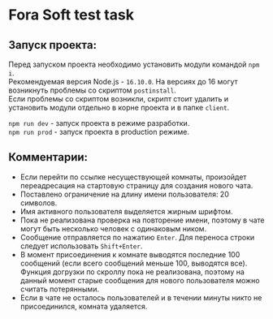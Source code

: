 # Fora Soft test task

## Запуск проекта:

Перед запуском проекта необходимо установить модули командой `npm i`.  
Рекомендуемая версия Node.js - `16.10.0`. На версиях до 16 могут возникнуть проблемы со скриптом `postinstall`.  
Если проблемы со скриптом возникли, скрипт стоит удалить и установить модули отдельно в корне проекта и в папке `client`.

`npm run dev` - запуск проекта в режиме разработки.  
`npm run prod` - запуск проекта в production режиме.

## Комментарии:

- Если перейти по ссылке несуществующей комнаты, произойдет переадресация на стартовую страницу для создания нового чата.
- Поставлено ограничение на длину имени пользователя: 20 символов.
- Имя активного пользователя выделяется жирным шрифтом.
- Пока не реализована проверка на повторение имени, поэтому в чате могут быть несколько человек с одинаковым ником.
- Сообщение отправляется по нажатию `Enter`. Для переноса строки следует использовать `Shift+Enter`.
- В момент присоединения к комнате выводятся последние 100 сообщений (если всего сообщений меньше 100, выводятся все). Функция догрузки по скроллу пока не реализована, поэтому на данный момент старые сообщения для нового пользователя можно считать потерянными.
- Если в чате не осталось пользователей и в течении минуты никто не присоединился, комната удаляется.
